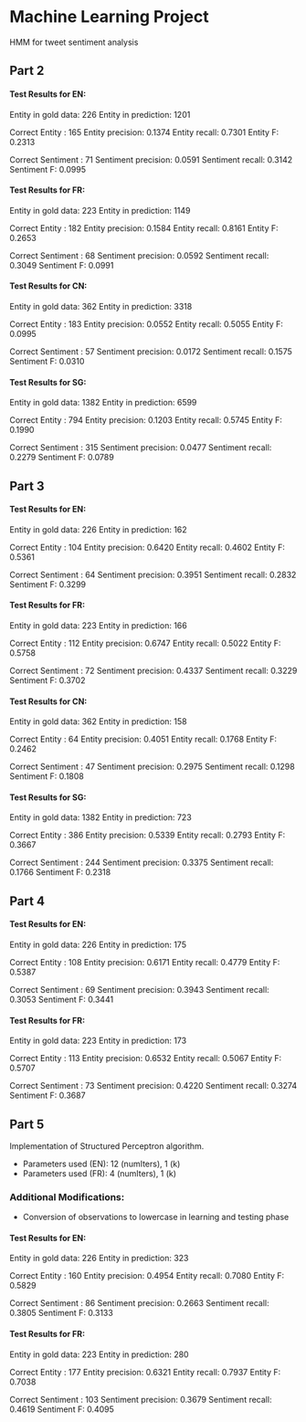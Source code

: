 # Machine Learning Project
HMM for tweet sentiment analysis


Part 2
------
#### Test Results for EN: ####
Entity in gold data: 226
Entity in prediction: 1201

Correct Entity : 165
Entity  precision: 0.1374
Entity  recall: 0.7301
Entity  F: 0.2313

Correct Sentiment : 71
Sentiment  precision: 0.0591
Sentiment  recall: 0.3142
Sentiment  F: 0.0995

#### Test Results for FR: ####
Entity in gold data: 223
Entity in prediction: 1149

Correct Entity : 182
Entity  precision: 0.1584
Entity  recall: 0.8161
Entity  F: 0.2653

Correct Sentiment : 68
Sentiment  precision: 0.0592
Sentiment  recall: 0.3049
Sentiment  F: 0.0991

#### Test Results for CN: ####
Entity in gold data: 362
Entity in prediction: 3318

Correct Entity : 183
Entity  precision: 0.0552
Entity  recall: 0.5055
Entity  F: 0.0995

Correct Sentiment : 57
Sentiment  precision: 0.0172
Sentiment  recall: 0.1575
Sentiment  F: 0.0310

#### Test Results for SG: ####
Entity in gold data: 1382
Entity in prediction: 6599

Correct Entity : 794
Entity  precision: 0.1203
Entity  recall: 0.5745
Entity  F: 0.1990

Correct Sentiment : 315
Sentiment  precision: 0.0477
Sentiment  recall: 0.2279
Sentiment  F: 0.0789

Part 3
------
#### Test Results for EN: ####
Entity in gold data: 226
Entity in prediction: 162

Correct Entity : 104
Entity  precision: 0.6420
Entity  recall: 0.4602
Entity  F: 0.5361

Correct Sentiment : 64
Sentiment  precision: 0.3951
Sentiment  recall: 0.2832
Sentiment  F: 0.3299

#### Test Results for FR: ####
Entity in gold data: 223
Entity in prediction: 166

Correct Entity : 112
Entity  precision: 0.6747
Entity  recall: 0.5022
Entity  F: 0.5758

Correct Sentiment : 72
Sentiment  precision: 0.4337
Sentiment  recall: 0.3229
Sentiment  F: 0.3702

#### Test Results for CN: ####
Entity in gold data: 362
Entity in prediction: 158

Correct Entity : 64
Entity  precision: 0.4051
Entity  recall: 0.1768
Entity  F: 0.2462

Correct Sentiment : 47
Sentiment  precision: 0.2975
Sentiment  recall: 0.1298
Sentiment  F: 0.1808

#### Test Results for SG: ####
Entity in gold data: 1382
Entity in prediction: 723

Correct Entity : 386
Entity  precision: 0.5339
Entity  recall: 0.2793
Entity  F: 0.3667

Correct Sentiment : 244
Sentiment  precision: 0.3375
Sentiment  recall: 0.1766
Sentiment  F: 0.2318

Part 4
------
#### Test Results for EN: ####
Entity in gold data: 226
Entity in prediction: 175

Correct Entity : 108
Entity  precision: 0.6171
Entity  recall: 0.4779
Entity  F: 0.5387

Correct Sentiment : 69
Sentiment  precision: 0.3943
Sentiment  recall: 0.3053
Sentiment  F: 0.3441

#### Test Results for FR: ####
Entity in gold data: 223
Entity in prediction: 173

Correct Entity : 113
Entity  precision: 0.6532
Entity  recall: 0.5067
Entity  F: 0.5707

Correct Sentiment : 73
Sentiment  precision: 0.4220
Sentiment  recall: 0.3274
Sentiment  F: 0.3687

Part 5
------
Implementation of Structured Perceptron algorithm.
- Parameters used (EN): 12 (numIters), 1 (k)
- Parameters used (FR): 4 (numIters), 1 (k)

### Additional Modifications: ###
- Conversion of observations to lowercase in learning and testing phase

#### Test Results for EN: ####
Entity in gold data: 226
Entity in prediction: 323

Correct Entity : 160
Entity  precision: 0.4954
Entity  recall: 0.7080
Entity  F: 0.5829

Correct Sentiment : 86
Sentiment  precision: 0.2663
Sentiment  recall: 0.3805
Sentiment  F: 0.3133


#### Test Results for FR: ####
Entity in gold data: 223
Entity in prediction: 280

Correct Entity : 177
Entity  precision: 0.6321
Entity  recall: 0.7937
Entity  F: 0.7038

Correct Sentiment : 103
Sentiment  precision: 0.3679
Sentiment  recall: 0.4619
Sentiment  F: 0.4095